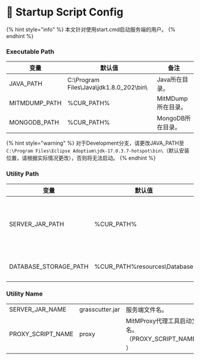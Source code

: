 # 📜 Startup Script Config

{% hint style="info" %}
本文针对使用start.cmd启动服务端的用户。
{% endhint %}

### Executable Path

| 变量             | 默认值                                       | 备注            |
| -------------- | ----------------------------------------- | ------------- |
| JAVA\_PATH     | C:\Program Files\Java\jdk1.8.0\_202\bin\\ | Java所在目录。     |
| MITMDUMP\_PATH | %CUR\_PATH%                               | MitMDump所在目录。 |
| MONGODB\_PATH  | %CUR\_PATH%                               | MongoDB所在目录。  |

{% hint style="warning" %}
对于Development分支，请更改JAVA\_PATH至`C:\Program Files\Eclipse Adoptium\jdk-17.0.3.7-hotspot\bin\`（默认安装位置，请根据实际情况更改），否则将无法启动。
{% endhint %}

### Utility Path

| 变量                      | 默认值                           | 备注          |
| ----------------------- | ----------------------------- | ----------- |
| SERVER\_JAR\_PATH       | %CUR\_PATH%                   | 服务器可执行文件位置。 |
| DATABASE\_STORAGE\_PATH | %CUR\_PATH%resources\Database | 数据库位置。      |

### Utility Name

|                     |                 |                                             |
| ------------------- | --------------- | ------------------------------------------- |
| SERVER\_JAR\_NAME   | grasscutter.jar | 服务端文件名。                                     |
| PROXY\_SCRIPT\_NAME | proxy           | MitMProxy代理工具启动文件名。（PROXY\_SCRIPT\_NAME.py） |
